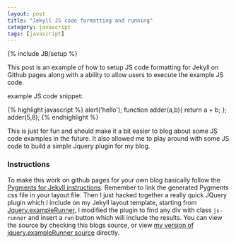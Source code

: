 ```yaml
---
layout: post
title: "Jekyll JS code formatting and running"
category: javascript
tags: [javascript]
---
```

{% include JB/setup %}

This post is an example of how to setup JS code formatting for Jekyll on Github pages along with a ability to allow users to execute the example JS code.

example JS code snippet:


<div class='js-runner'>
{% highlight javascript %}
alert('hello');
function adder(a,b){
 return a + b;
};
adder(5,8);
{% endhighlight %}
</div>  

This is just for fun and should make it a bit easier to blog about some JS code examples in the future. It also allowed me to play around with some JS code to build a simple Jquery plugin for my blog.

### Instructions

To make this work on github pages for your own blog basically follow the [Pygments for Jekyll instructions](http://www.recursive-design.com/blog/2010/10/12/static-blogging-the-jekyll-way/). Remember to link the generated Pygments css file in your layout file. Then I just hacked together a really quick JQuery plugin which I include on my Jekyll layout template, starting from [Jquery.exampleRunner](https://github.com/conzett/jquery.exampleRunner), I modified the plugin to find any div with class `js-runner` and insert a `run` button which will include the results. You can view the source by checking this blogs source, or view [my version of jquery.exampleRunner source](/assets/javascript/jquery.exampleRunner.js) directly.